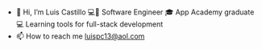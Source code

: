 - 👋 Hi, I’m Luis Castillo
💻💼 Software Engineer
🎓 App Academy graduate
💻 Learning tools for full-stack development
- 📫 How to reach me luispc13@aol.com

<!---
luispc29/luispc29 is a ✨ special ✨ repository because its `README.md` (this file) appears on your GitHub profile.
You can click the Preview link to take a look at your changes.
--->
